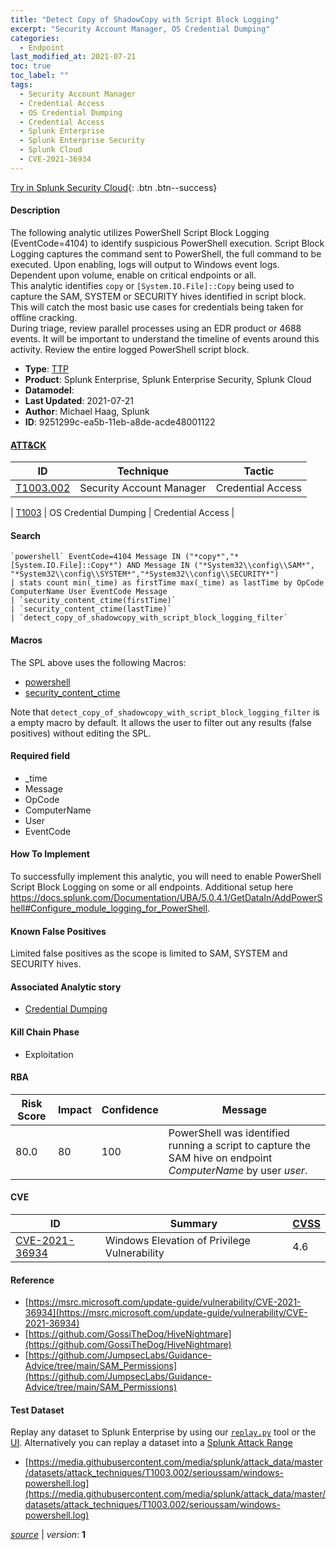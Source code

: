 ```yaml
---
title: "Detect Copy of ShadowCopy with Script Block Logging"
excerpt: "Security Account Manager, OS Credential Dumping"
categories:
  - Endpoint
last_modified_at: 2021-07-21
toc: true
toc_label: ""
tags:
  - Security Account Manager
  - Credential Access
  - OS Credential Dumping
  - Credential Access
  - Splunk Enterprise
  - Splunk Enterprise Security
  - Splunk Cloud
  - CVE-2021-36934
---
```




[Try in Splunk Security Cloud](https://www.splunk.com/en_us/cyber-security.html){: .btn .btn--success}

#### Description

The following analytic utilizes PowerShell Script Block Logging (EventCode=4104) to identify suspicious PowerShell execution. Script Block Logging captures the command sent to PowerShell, the full command to be executed. Upon enabling, logs will output to Windows event logs. Dependent upon volume, enable on critical endpoints or all. \
This analytic identifies `copy` or `[System.IO.File]::Copy` being used to capture the SAM, SYSTEM or SECURITY hives identified in script block. This will catch the most basic use cases for credentials being taken for offline cracking. \
During triage, review parallel processes using an EDR product or 4688 events. It will be important to understand the timeline of events around this activity. Review the entire logged PowerShell script block.

- **Type**: [TTP](https://github.com/splunk/security_content/wiki/Detection-Analytic-Types)
- **Product**: Splunk Enterprise, Splunk Enterprise Security, Splunk Cloud
- **Datamodel**: 
- **Last Updated**: 2021-07-21
- **Author**: Michael Haag, Splunk
- **ID**: 9251299c-ea5b-11eb-a8de-acde48001122


#### [ATT&CK](https://attack.mitre.org/)

| ID             | Technique        |  Tactic             |
| -------------- | ---------------- |-------------------- |
| [T1003.002](https://attack.mitre.org/techniques/T1003/002/) | Security Account Manager | Credential Access |

| [T1003](https://attack.mitre.org/techniques/T1003/) | OS Credential Dumping | Credential Access |

#### Search

```
`powershell` EventCode=4104 Message IN ("*copy*","*[System.IO.File]::Copy*") AND Message IN ("*System32\\config\\SAM*", "*System32\\config\\SYSTEM*","*System32\\config\\SECURITY*") 
| stats count min(_time) as firstTime max(_time) as lastTime by OpCode ComputerName User EventCode Message 
| `security_content_ctime(firstTime)` 
| `security_content_ctime(lastTime)` 
| `detect_copy_of_shadowcopy_with_script_block_logging_filter`
```

#### Macros
The SPL above uses the following Macros:
* [powershell](https://github.com/splunk/security_content/blob/develop/macros/powershell.yml)
* [security_content_ctime](https://github.com/splunk/security_content/blob/develop/macros/security_content_ctime.yml)

Note that `detect_copy_of_shadowcopy_with_script_block_logging_filter` is a empty macro by default. It allows the user to filter out any results (false positives) without editing the SPL.

#### Required field
* _time
* Message
* OpCode
* ComputerName
* User
* EventCode


#### How To Implement
To successfully implement this analytic, you will need to enable PowerShell Script Block Logging on some or all endpoints. Additional setup here https://docs.splunk.com/Documentation/UBA/5.0.4.1/GetDataIn/AddPowerShell#Configure_module_logging_for_PowerShell.

#### Known False Positives
Limited false positives as the scope is limited to SAM, SYSTEM and SECURITY hives.

#### Associated Analytic story
* [Credential Dumping](/stories/credential_dumping)


#### Kill Chain Phase
* Exploitation



#### RBA

| Risk Score  | Impact      | Confidence   | Message      |
| ----------- | ----------- |--------------|--------------|
| 80.0 | 80 | 100 | PowerShell was identified running a script to capture the SAM hive on endpoint $ComputerName$ by user $user$. |



#### CVE

| ID          | Summary | [CVSS](https://nvd.nist.gov/vuln-metrics/cvss) |
| ----------- | ----------- | -------------- |
| [CVE-2021-36934](https://nvd.nist.gov/vuln/detail/CVE-2021-36934) | Windows Elevation of Privilege Vulnerability | 4.6 |



#### Reference

* [https://msrc.microsoft.com/update-guide/vulnerability/CVE-2021-36934](https://msrc.microsoft.com/update-guide/vulnerability/CVE-2021-36934)
* [https://github.com/GossiTheDog/HiveNightmare](https://github.com/GossiTheDog/HiveNightmare)
* [https://github.com/JumpsecLabs/Guidance-Advice/tree/main/SAM_Permissions](https://github.com/JumpsecLabs/Guidance-Advice/tree/main/SAM_Permissions)



#### Test Dataset
Replay any dataset to Splunk Enterprise by using our [`replay.py`](https://github.com/splunk/attack_data#using-replaypy) tool or the [UI](https://github.com/splunk/attack_data#using-ui).
Alternatively you can replay a dataset into a [Splunk Attack Range](https://github.com/splunk/attack_range#replay-dumps-into-attack-range-splunk-server)

* [https://media.githubusercontent.com/media/splunk/attack_data/master/datasets/attack_techniques/T1003.002/serioussam/windows-powershell.log](https://media.githubusercontent.com/media/splunk/attack_data/master/datasets/attack_techniques/T1003.002/serioussam/windows-powershell.log)



[*source*](https://github.com/splunk/security_content/tree/develop/detections/endpoint/detect_copy_of_shadowcopy_with_script_block_logging.yml) \| *version*: **1**